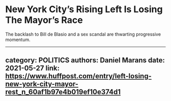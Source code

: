 # New York City’s Rising Left Is Losing The Mayor’s Race

The backlash to Bill de Blasio and a sex scandal are thwarting progressive momentum.

---
category: POLITICS
authors: Daniel Marans
date: 2021-05-27
link: https://www.huffpost.com/entry/left-losing-new-york-city-mayor-rest_n_60af1b97e4b019ef10e374d1
---
